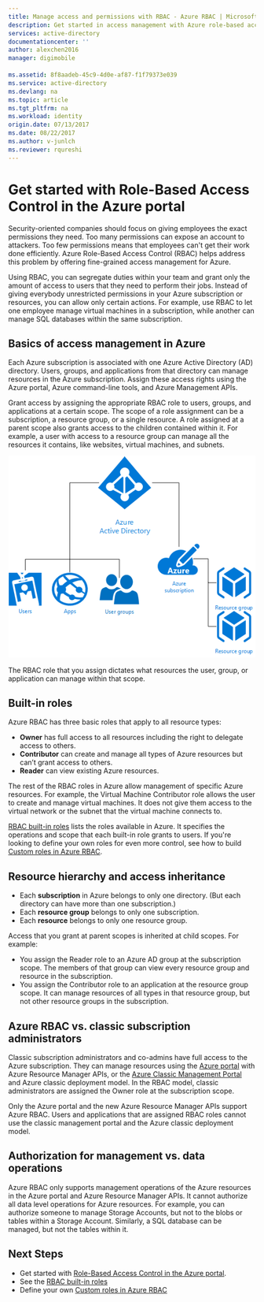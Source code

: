 ```yaml
---
title: Manage access and permissions with RBAC - Azure RBAC | Microsoft Docs
description: Get started in access management with Azure role-based access control in the Azure Portal. Use role assignments to assign permissions in your directory.
services: active-directory
documentationcenter: ''
author: alexchen2016
manager: digimobile

ms.assetid: 8f8aadeb-45c9-4d0e-af87-f1f79373e039
ms.service: active-directory
ms.devlang: na
ms.topic: article
ms.tgt_pltfrm: na
ms.workload: identity
origin.date: 07/13/2017
ms.date: 08/22/2017
ms.author: v-junlch
ms.reviewer: rqureshi
---
```

# Get started with Role-Based Access Control in the Azure portal
Security-oriented companies should focus on giving employees the exact permissions they need. Too many permissions can expose an account to attackers. Too few permissions means that employees can't get their work done efficiently. Azure Role-Based Access Control (RBAC) helps address this problem by offering fine-grained access management for Azure.

Using RBAC, you can segregate duties within your team and grant only the amount of access to users that they need to perform their jobs. Instead of giving everybody unrestricted permissions in your Azure subscription or resources, you can allow only certain actions. For example, use RBAC to let one employee manage virtual machines in a subscription, while another can manage SQL databases within the same subscription.

## Basics of access management in Azure
Each Azure subscription is associated with one Azure Active Directory (AD) directory. Users, groups, and applications from that directory can manage resources in the Azure subscription. Assign these access rights using the Azure portal, Azure command-line tools, and Azure Management APIs.

Grant access by assigning the appropriate RBAC role to users, groups, and applications at a certain scope. The scope of a role assignment can be a subscription, a resource group, or a single resource. A role assigned at a parent scope also grants access to the children contained within it. For example, a user with access to a resource group can manage all the resources it contains, like websites, virtual machines, and subnets.

![Relationship between Azure Active Directory elements - diagram](./media/role-based-access-control-what-is/rbac_aad.png)

The RBAC role that you assign dictates what resources the user, group, or application can manage within that scope.

## Built-in roles
Azure RBAC has three basic roles that apply to all resource types:

- **Owner** has full access to all resources including the right to delegate access to others.
- **Contributor** can create and manage all types of Azure resources but can’t grant access to others.
- **Reader** can view existing Azure resources.

The rest of the RBAC roles in Azure allow management of specific Azure resources. For example, the Virtual Machine Contributor role allows the user to create and manage virtual machines. It does not give them access to the virtual network or the subnet that the virtual machine connects to. 

[RBAC built-in roles](role-based-access-built-in-roles.md) lists the roles available in Azure. It specifies the operations and scope that each built-in role grants to users. If you're looking to define your own roles for even more control, see how to build [Custom roles in Azure RBAC](role-based-access-control-custom-roles.md).

## Resource hierarchy and access inheritance
- Each **subscription** in Azure belongs to only one directory. (But each directory can have more than one subscription.)
- Each **resource group** belongs to only one subscription.
- Each **resource** belongs to only one resource group.

Access that you grant at parent scopes is inherited at child scopes. For example:

- You assign the Reader role to an Azure AD group at the subscription scope. The members of that group can view every resource group and resource in the subscription.
- You assign the Contributor role to an application at the resource group scope. It can manage resources of all types in that resource group, but not other resource groups in the subscription.

## Azure RBAC vs. classic subscription administrators
Classic subscription administrators and co-admins have full access to the Azure subscription. They can manage resources using the [Azure portal](https://portal.azure.cn) with Azure Resource Manager APIs, or the [Azure Classic Management Portal](https://manage.windowsazure.cn) and Azure classic deployment model. In the RBAC model, classic administrators are assigned the Owner role at the subscription scope.

Only the Azure portal and the new Azure Resource Manager APIs support Azure RBAC. Users and applications that are assigned RBAC roles cannot use the classic management portal and the Azure classic deployment model.

## Authorization for management vs. data operations
Azure RBAC only supports management operations of the Azure resources in the Azure portal and Azure Resource Manager APIs. It cannot authorize all data level operations for Azure resources. For example, you can authorize someone to manage Storage Accounts, but not to the blobs or tables within a Storage Account. Similarly, a SQL database can be managed, but not the tables within it.

## Next Steps
- Get started with [Role-Based Access Control in the Azure portal](role-based-access-control-configure.md).
- See the [RBAC built-in roles](role-based-access-built-in-roles.md)
- Define your own [Custom roles in Azure RBAC](role-based-access-control-custom-roles.md)

<!--Update_Description: wording update -->
